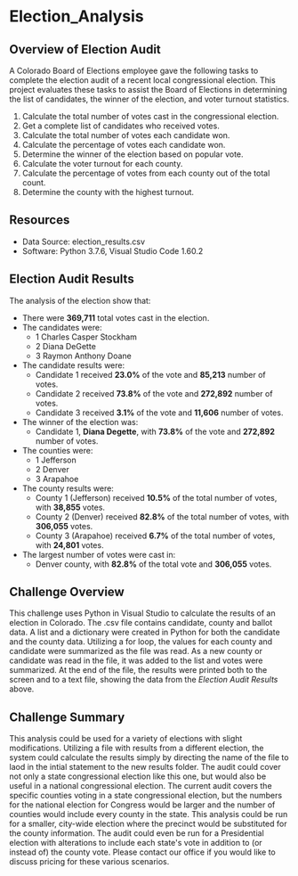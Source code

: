 # Election_Analysis

## Overview of Election Audit

A Colorado Board of Elections employee gave the following tasks to complete the election audit of a recent local congressional election. This project evaluates these tasks to assist the Board of Elections in determining the list of candidates, the winner of the election, and voter turnout statistics.

1. Calculate the total number of votes cast in the congressional election.
2. Get a complete list of candidates who received votes.
3. Calculate the total number of votes each candidate won.
4. Calculate the percentage of votes each candidate won.
5. Determine the winner of the election based on popular vote.
6. Calculate the voter turnout for each county.
7. Calculate the percentage of votes from each county out of the total count.
8. Determine the county with the highest turnout.

## Resources
- Data Source: election_results.csv
- Software: Python 3.7.6, Visual Studio Code 1.60.2

## Election Audit Results
The analysis of the election show that:
- There were **369,711** total votes cast in the election.
- The candidates were:
	- 1 Charles Casper Stockham
	- 2 Diana DeGette
	- 3 Raymon Anthony Doane
- The candidate results were:
	- Candidate 1 received **23.0%** of the vote and **85,213** number of votes.
	- Candidate 2 received **73.8%** of the vote and **272,892** number of votes.
	- Candidate 3 received **3.1%** of the vote and **11,606** number of votes.
- The winner of the election was:
	- Candidate 1, **Diana Degette**, with **73.8%** of the vote and **272,892** number of votes.
- The counties were:
	- 1 Jefferson
	- 2 Denver
	- 3 Arapahoe
- The county results were:
	- County 1 (Jefferson) received **10.5%** of the total number of votes, with **38,855** votes.
	- County 2 (Denver) received **82.8%** of the total number of votes, with **306,055** votes.
	- County 3 (Arapahoe) received **6.7%** of the total number of votes, with **24,801** votes.
- The largest number of votes were cast in:
	- Denver county, with **82.8%** of the total vote and **306,055** votes.

## Challenge Overview

This challenge uses Python in Visual Studio to calculate the results of an election in Colorado. The .csv file contains candidate, county and ballot data. A list and a dictionary were created in Python for both the candidate and the county data. Utilizing a for loop, the values for each county and candidate were summarized as the file was read. As a new county or candidate was read in the file, it was added to the list and votes were summarized. At the end of the file, the results were printed both to the screen and to a text file, showing the data from the *Election Audit Results* above.

## Challenge Summary

 This analysis could be used for a variety of elections with slight modifications. Utilizing a file with results from a different election, the system could calculate the results simply by directing the name of the file to laod in the intial statement to the new results folder. The audit could cover not only a state congressional election like this one, but would also be useful in a national congressional election. The current audit covers the specific counties voting in a state congressional election, but the numbers for the national election for Congress would be larger and the number of counties would include every county in the state. This analysis could be run for a smaller, city-wide election where the precinct would be substituted for the county information. The audit could even be run for a Presidential election with alterations to include each state's vote in addition to (or instead of) the county vote. Please contact our office if you would like to discuss pricing for these various scenarios.